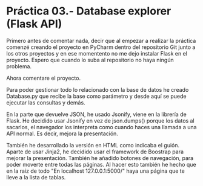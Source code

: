 
# Práctica 03.- Database explorer (Flask API)

Primero antes de comentar nada, decir que al empezar a realizar
la práctica comenzé creando el proyecto en PyCharm dentro del
repositorio Git junto a los otros proyectos y en ese momentento
no me dejo instalar Flask en el proyecto. Espero que cuando lo
suba al repositorio no haya ningún problema.

Ahora comentare el proyecto.

Para poder gestionar todo lo relacionado con la base de datos
he creado Database.py que recibe la base como parámetro y
desde aquí se puede ejecutar las consultas y demás.

En la parte que devuelve JSON, he usado Jsonify, viene en la
librería de Flask. He decidido usar Jsonify en vez de
json.dumps() porque los datos al sacarlos, el navegador los
interpreta como cuando haces una llamada a una API normal. Es
decir, mejora la presentación.

También he desarrollado la versión en HTML como indicaba el
guión. Aparte de usar Jinja2, he decidido usar el framework
de Boostrap para mejorar la presentación. También he añadido
botones de navegación, para poder moverte entre todas las
páginas. Al hacer esto también he hecho que en la raiz de
todo "En localhost 127.0.0.1:5000/" haya una página que te
lleve a la lista de tablas. 